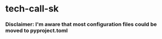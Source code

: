 # tech-call-sk

### Disclaimer: I'm aware that most configuration files could be moved to pyproject.toml